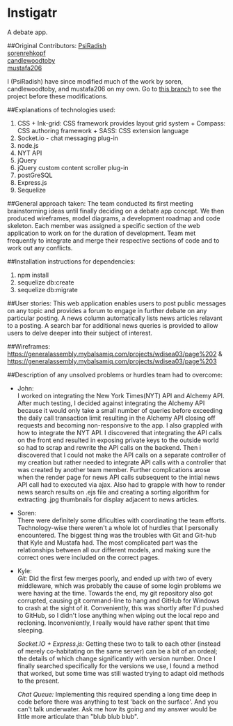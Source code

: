 # Instigatr
A debate app.

##Original Contributors:
[PsiRadish](https://github.com/PsiRadish)  
[sorenrehkopf](https://github.com/sorenrehkopf)  
[candlewoodtoby](https://github.com/candlewoodtoby)  
[mustafa206](https://github.com/mustafa206)  
  
I (PsiRadish) have since modified much of the work by soren, candlewoodtoby, and mustafa206 on my own.  Go to [this branch](https://github.com/PsiRadish/Instigatr/tree/original-team-effort) to see the project before these modifications.  

##Explanations of technologies used:
  1. CSS
    + Ink-grid: CSS framework provides layout grid system
    + Compass: CSS authoring framework
    + SASS: CSS extension language
  2. Socket.io - chat messaging plug-in
  3. node.js
  4. NYT API
  5. jQuery
  6. jQuery custom content scroller plug-in
  7. postGreSQL
  8. Express.js
  9. Sequelize  
  
##General approach taken:
  The team conducted its first meeting brainstorming ideas until finally deciding on a debate app concept.
  We then produced wireframes, model diagrams, a development roadmap and code skeleton. Each member was assigned a
  specific section of the web application to work on for the duration of development. Team met frequently to integrate
  and merge their respective sections of code and to work out any conflicts.  
  
##Installation instructions for dependencies:
  1. npm install
  2. sequelize db:create
  3. sequelize db:migrate  
  
##User stories:
  This web application enables users to post public messages on any topic and provides a forum to engage in further debate on
  any particular posting. A news column automatically lists news articles relavant to a posting. A search bar for additional
  news queries is provided to allow users to delve deeper into their subject of interest.  
  
##Wireframes:
  https://generalassembly.mybalsamiq.com/projects/wdisea03/page%202 & https://generalassembly.mybalsamiq.com/projects/wdisea03/page%203  
  
##Description of any unsolved problems or hurdles team had to overcome:  
+ John:  
    I worked on integrating the New York Times(NYT) API and Alchemy API. After much testing, I decided against integrating the Alchemy API
    because it would only take a small number of queries before exceeding the daily call transaction limit resulting in the Alchemy API
    closing off requests and becoming non-responsive to the app. I also grappled with how to integrate the NYT API. I discovered that integrating
    the API calls on the front end resulted in exposing private keys to the outside world so had to scrap and rewrite the API calls on the backend.
    Then i discovered that I could not make the API calls on a separate controller of my creation but rather needed to integrate API calls with a controller
    that was created by another team member. Further complications arose when the render page for news API calls subsequent to the intial
    news API call had to executed via ajax. Also had to grapple with how to render news search results on .ejs file and creating a sorting algorithm
    for extracting .jpg thumbnails for display adjacent to news articles.  
    
+ Soren:  
    There were definitely some dificulties with coordinating the team efforts. Technology-wise there weren't a whole lot of hurdles that I personally encountered. The biggest thing was the troubles with Git and Git-hub that Kyle and Mustafa had. The most complicated part was the relationships between all our different models, and making sure the correct ones were included on the correct pages.  
    
+ Kyle:  
    *Git:* Did the first few merges poorly, and ended up with two of every middleware, which was probably the cause of some login problems we were having at the time.
    Towards the end, my git repository also got corrupted, causing git command-line to hang and GitHub for Windows to crash at the sight of it. Conveniently, this
    was shortly after I'd pushed to GitHub, so I didn't lose anything when wiping out the local repo and recloning. Inconveniently, I really would have rather spent that
    time sleeping.  
    
    *Socket.IO + Express.js:* Getting these two to talk to each other (instead of merely co-habitating on the same server) can be a bit of an ordeal; the details of which
    change significantly with version number. Once I finally searched specifically for the versions we use, I found a method that worked, but some time was still wasted
    trying to adapt old methods to the present.  
    
    *Chat Queue:* Implementing this required spending a long time deep in code before there was anything to test 'back on the surface'. And you can't talk underwater. Ask
    me how its going and my answer would be little more articulate than "blub blub blub".
      

